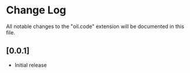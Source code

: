 # Change Log

All notable changes to the "oil.code" extension will be documented in this file.

## [0.0.1]

- Initial release
